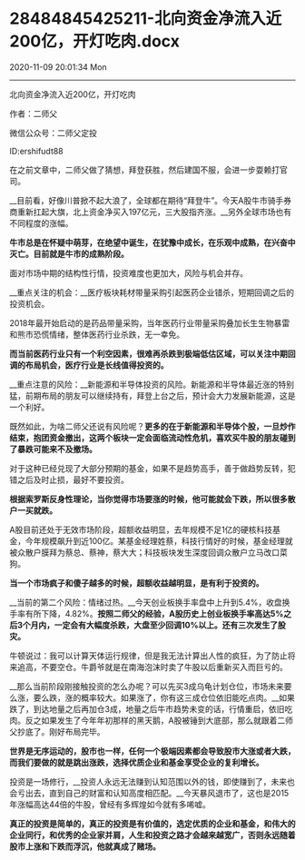 # 28484845425211-北向资金净流入近200亿，开灯吃肉.docx

2020-11-09 20:01:34 Mon

----

北向资金净流入近200亿，开灯吃肉

作者：二师父

微信公众号：二师父定投

ID:ershifudt88

在之前文章中，二师父做了猜想，拜登获胜，然后建国不服，会进一步耍赖打官司。

__目前看，好像川普掀不起大浪了，全球都在期待“拜登牛”。今天A股牛市骑手券商重新扛起大旗，北上资金净买入197亿元，三大股指齐涨。__另外全球市场也有不同程度的涨幅。

__牛市总是在怀疑中萌芽，在绝望中诞生，在犹豫中成长，在乐观中成熟，在兴奋中灭亡。目前就是牛市的成熟阶段。__

面对市场中期的结构性行情，投资难度也更加大，风险与机会并存。

__重点关注的机会：__医疗板块耗材带量采购引起医药企业错杀，短期回调之后的投资机会。

2018年最开始启动的是药品带量采购，当年医药行业带量采购叠加长生生物暴雷和熊市恐慌情绪，整体医药行业杀跌，无一幸免。

__而当前医药行业只有一个利空因素，很难再杀跌到极端低估区域，可以关注中期回调的布局机会，医疗行业是长线值得投资的。__

__重点注意的风险：__新能源和半导体投资的风险。新能源和半导体最近涨的特别猛，前期布局的朋友可以继续持有，拜登上台之后，预计会大力发展新能源，这是一个利好。

既然如此，为啥二师父还说有风险呢？__更多的在于新能源和半导体个股，一旦炒作结束，抱团资金撤出，这两个板块一定会面临流动性危机，喜欢买牛股的朋友碰到了暴跌可能来不及撤场。__

对于这种已经兑现了大部分预期的基金，如果不是趋势高手，善于做趋势反转，犯错之后及时止损，最好不要投资。

__根据索罗斯反身性理论，当你觉得市场要涨的时候，他可能就会下跌，所以很多散户一买就跌。__

A股目前还处于无效市场阶段，超额收益明显，去年规模不足1亿的硬核科技基金，今年规模飙升到近100亿。某基金经理姓蔡，科技行情好的时候，基金经理就被众散户膜拜为蔡总、蔡神，蔡大大；科技板块发生深度回调众散户立马改口菜狗。

__当一个市场疯子和傻子越多的时候，超额收益越明显，是有利于投资的。__

__当前的第二个风险：情绪过热。__今天创业板换手率盘中上升到5\.4%，收盘换手率有所下降，4\.82%。__按照二师父的经验，A股历史上创业板换手率高达5%之后3个月内，一定会有大幅度杀跌，大盘至少回调10%以上。还有三次发生了股灾。__

牛顿说过：我可以计算天体运行规律，但是我无法计算出人性的疯狂，为了防止将来追高，不要空仓。牛爵爷就是在南海泡沫时卖了牛股以后重新买入而巨亏的。

__那么当前阶段刚接触投资的怎么办呢？可以先买3成乌龟计划仓位，市场未来要么涨，要么跌，涨的概率较大。如果涨了，你有这三成仓位依旧能吃点肉。__如果跌了，到达地量之后再加仓3成，地量之后牛市趋势未变的话，行情重启，依旧吃肉。反之如果发生了今年年初那样的黑天鹅，A股被锤到大底部，那么就跟着二师父抄底了。刚好布局完毕。

__世界是无序运动的，股市也一样，任何一个极端因素都会导致股市大涨或者大跌，而我们要做的就是跳出涨跌，选择优质企业和基金享受企业的复利增长。__

投资是一场修行，__投资人永远无法赚到认知范围以外的钱，即使赚到了，未来也会亏出去，直到自己的财富和认知高度相匹配。__今天暴风退市了，这也是2015年涨幅高达44倍的牛股，曾经有多辉煌如今就有多唏嘘。

__真正的投资是简单的，真正的投资是有价值的，选定优质的企业和基金，和伟大的企业同行，和优秀的企业家并肩，人生和投资之路才会越来越宽广，否则永远随着股市上涨和下跌而浮沉，他就真成了赌场。__

